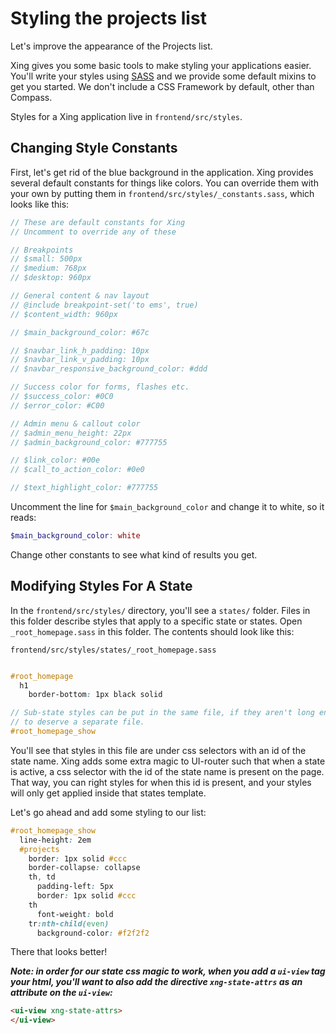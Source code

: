 # Styling the projects list

Let's improve the appearance of the Projects list.

Xing gives you some basic tools to make styling your applications easier. You'll write your styles using [SASS](http://sass-lang.com/) and we provide some default mixins to get you started. We don't include a CSS Framework by default, other than Compass. 

Styles for a Xing application live in ``frontend/src/styles``.

## Changing Style Constants

First, let's get rid of the blue background in the application. Xing provides several default constants for things like colors. You can override them with your own by putting them in `frontend/src/styles/_constants.sass`, which looks like this:

```scss
// These are default constants for Xing
// Uncomment to override any of these

// Breakpoints
// $small: 500px
// $medium: 768px
// $desktop: 960px

// General content & nav layout
// @include breakpoint-set('to ems', true)
// $content_width: 960px

// $main_background_color: #67c

// $navbar_link_h_padding: 10px
// $navbar_link_v_padding: 10px
// $navbar_responsive_background_color: #ddd

// Success color for forms, flashes etc.
// $success_color: #0C0
// $error_color: #C00

// Admin menu & callout color
// $admin_menu_height: 22px
// $admin_background_color: #777755

// $link_color: #00e
// $call_to_action_color: #0e0

// $text_highlight_color: #777755

```

Uncomment the line for `$main_background_color` and change it to white, so it reads:

```scss
$main_background_color: white
```

Change other constants to see what kind of results you get.

## Modifying Styles For A State

In the `frontend/src/styles/` directory, you'll see a `states/` folder. Files in this folder describe styles that apply to a specific state or states. Open `_root_homepage.sass` in this folder. The contents should look like this:

`frontend/src/styles/states/_root_homepage.sass`

```scss

#root_homepage
  h1
    border-bottom: 1px black solid

// Sub-state styles can be put in the same file, if they aren't long enough
// to deserve a separate file.
#root_homepage_show

```

You'll see that styles in this file are under css selectors with an id of the state name. Xing adds some extra magic to UI-router such that when a state is active, a css selector with the id of the state name is present on the page. That way, you can right styles for when this id is present, and your styles will only get applied inside that states template.

Let's go ahead and add some styling to our list:

```scss
#root_homepage_show
  line-height: 2em
  #projects
    border: 1px solid #ccc
    border-collapse: collapse
    th, td
      padding-left: 5px
      border: 1px solid #ccc
    th
      font-weight: bold
    tr:nth-child(even)
      background-color: #f2f2f2
```

There that looks better!

***Note: in order for our state css magic to work, when you add a `ui-view` tag your html, you'll want to also add the directive `xng-state-attrs` as an attribute on the `ui-view`:***

```html
<ui-view xng-state-attrs>
</ui-view>
```